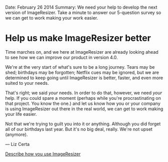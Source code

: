 Date: February 26 2014
Summary: We need your help to develop the next version of ImageResizer. Take a minute to answer our 5-question survey so we can get to work making your work easier.

# Help us make ImageResizer better

Time marches on, and we here at ImageResizer are already looking ahead to see how we can improve our product in version 4.0.

We're at the very start of what's sure to be a long journey. Tears may be shed; birthdays may be forgotten; Netflix cues may be ignored, but we are determined to keep going until ImageResizer is better, faster, and even more suited to your needs.

That's right; we said *your* needs. In order to do that, however, we need *your* help. If you could spare a moment (perhaps while you're procrastinating on that project. You know the one.) and let us know how you or your company is using ImageResizer out there in the real world, we can get to work making your life easier.

Not that we're trying to guilt you into it or anything. Although you did forget all of our birthdays last year. But it's no big deal, really. We're not upset (anymore).


&mdash; Liz Certa

<a class="btn btn-primary" href="https://docs.google.com/forms/d/16WE1AW7AtfYm14vJQoHsCDsDuG344O-K1xcqHZaxbvg/viewform">Describe how you use ImageResizer</a>